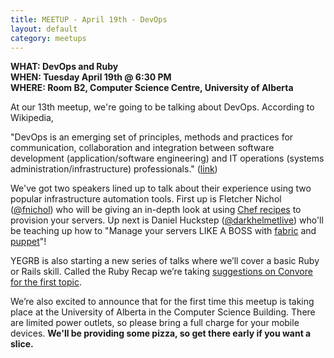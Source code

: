 ```yaml
---
title: MEETUP - April 19th - DevOps
layout: default
category: meetups
---
```


**WHAT: DevOps and Ruby**  
**WHEN: Tuesday April 19th @ 6:30 PM**  
**WHERE: Room B2, Computer Science Centre, University of Alberta**

At our 13th meetup, we're going to be talking about DevOps. According to Wikipedia,

"DevOps is an emerging set of principles, methods and practices for communication, collaboration and integration between software development (application/software engineering) and IT operations (systems administration/infrastructure) professionals." ([link](http://en.wikipedia.org/wiki/DevOps))

We've got two speakers lined up to talk about their experience using two popular infrastructure automation tools.  First up is Fletcher Nichol ([@fnichol](http://twitter.com/fnichol)) who will be giving an in-depth look at using [Chef recipes](http://www.rubyinside.com/chef-tasty-server-configuraiton-2162.html) to provision your servers. Up next is Daniel Huckstep ([@darkhelmetlive](http://twitter.com/darkhelmetlive)) who'll be teaching up how to "Manage your servers LIKE A BOSS with [fabric](https://github.com/bitprophet/fabric) and [puppet](https://github.com/puppetlabs/puppet)"!

YEGRB is also starting a new series of talks where we’ll cover a basic Ruby or Rails skill. Called the Ruby Recap we’re taking [suggestions on Convore for the first topic](https://convore.com/yegrb/5-minute-ruby-newbie-questions/).

We’re also excited to announce that for the first time this meetup is taking place at the University of Alberta in the Computer Science Building. There are limited power outlets, so please bring a full charge for your mobile devices. **We'll be providing some pizza, so get there early if you want a slice.**
